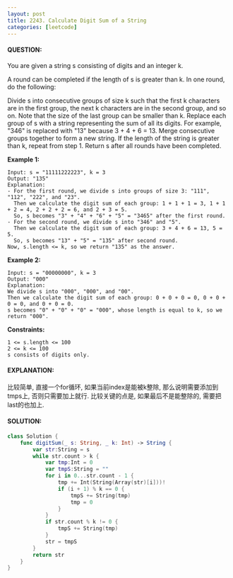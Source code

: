 ```yaml
---
layout: post
title: 2243. Calculate Digit Sum of a String
categories: [leetcode]
---
```

#### QUESTION:
You are given a string s consisting of digits and an integer k.

A round can be completed if the length of s is greater than k. In one round, do the following:

Divide s into consecutive groups of size k such that the first k characters are in the first group, the next k characters are in the second group, and so on. Note that the size of the last group can be smaller than k.
Replace each group of s with a string representing the sum of all its digits. For example, "346" is replaced with "13" because 3 + 4 + 6 = 13.
Merge consecutive groups together to form a new string. If the length of the string is greater than k, repeat from step 1.
Return s after all rounds have been completed.

 

__Example 1:__
```
Input: s = "11111222223", k = 3
Output: "135"
Explanation: 
- For the first round, we divide s into groups of size 3: "111", "112", "222", and "23".
  ​​​​​Then we calculate the digit sum of each group: 1 + 1 + 1 = 3, 1 + 1 + 2 = 4, 2 + 2 + 2 = 6, and 2 + 3 = 5. 
  So, s becomes "3" + "4" + "6" + "5" = "3465" after the first round.
- For the second round, we divide s into "346" and "5".
  Then we calculate the digit sum of each group: 3 + 4 + 6 = 13, 5 = 5. 
  So, s becomes "13" + "5" = "135" after second round. 
Now, s.length <= k, so we return "135" as the answer.
```
__Example 2:__
```
Input: s = "00000000", k = 3
Output: "000"
Explanation: 
We divide s into "000", "000", and "00".
Then we calculate the digit sum of each group: 0 + 0 + 0 = 0, 0 + 0 + 0 = 0, and 0 + 0 = 0. 
s becomes "0" + "0" + "0" = "000", whose length is equal to k, so we return "000".
```
 

__Constraints:__
```
1 <= s.length <= 100
2 <= k <= 100
s consists of digits only.
```
#### EXPLANATION:

比较简单, 直接一个for循环, 如果当前index是能被k整除, 那么说明需要添加到tmps上, 否则只需要加上就行. 比较关键的点是, 如果最后不是能整除的, 需要把last的也加上.

#### SOLUTION:
```swift
class Solution {
    func digitSum(_ s: String, _ k: Int) -> String {
        var str:String = s
        while str.count > k {
            var tmp:Int = 0
            var tmpS:String = ""
            for i in 0...str.count - 1 {
                tmp += Int(String(Array(str)[i]))!
                if (i + 1) % k == 0 {
                    tmpS += String(tmp)
                    tmp = 0
                }
            }
            if str.count % k != 0 {
                tmpS += String(tmp)
            }
            str = tmpS
        }
        return str
    }
}
```
